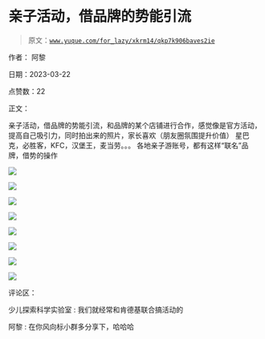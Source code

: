 # 亲子活动，借品牌的势能引流

> 原文：[`www.yuque.com/for_lazy/xkrm14/qkp7k906baves2ie`](https://www.yuque.com/for_lazy/xkrm14/qkp7k906baves2ie)

作者： 阿黎

日期：2023-03-22

点赞数：22

正文：

亲子活动，借品牌的势能引流，和品牌的某个店铺进行合作，感觉像是官方活动，提高自己吸引力，同时拍出来的照片，家长喜欢（朋友圈氛围提升价值） 星巴克，必胜客，KFC，汉堡王，麦当劳。。。 各地亲子游账号，都有这样“联名”品牌，借势的操作

![](img/6e6f9159727e9cf8e6ff25d8f788e1e7.png)

![](img/1b2d0207f1b793789e63d2cc090e63cd.png)

![](img/e0b3a4216b983d2c23f9a1e1f01d8f3d.png)

![](img/9154c6f337ce94294766469b15b1a617.png)

![](img/ee7a061865134dfca688944e2e7abb58.png)

![](img/dfa23f6c16d57663f2310606291eaf79.png)

![](img/07270b78ef99d05ca14b04a700d041c3.png)

![](img/b245bde3ef571a462e143bc9f546d342.png)

评论区：

少儿探索科学实验室 : 我们就经常和肯德基联合搞活动的

阿黎 : 在你风向标小群多分享下，哈哈哈

